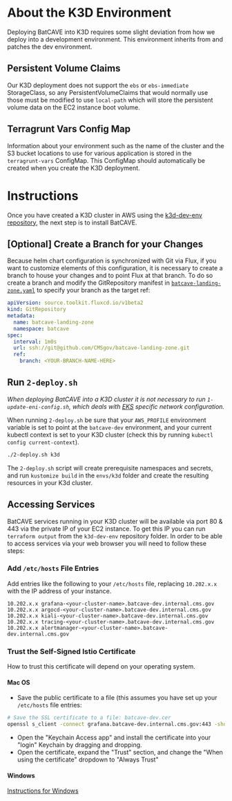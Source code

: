 # About the K3D Environment

Deploying BatCAVE into K3D requires some slight deviation from how we deploy into a development environment. This environment inherits from and patches the dev environment.

## Persistent Volume Claims

Our K3D deployment does not support the `ebs` or `ebs-immediate` StorageClass, so any PersistentVolumeClaims that would normally use those must be modified to use `local-path` which will store the persistent volume data on the EC2 instance boot volume.

## Terragrunt Vars Config Map

Information about your environment such as the name of the cluster and the S3 bucket locations to use for various application is stored in the `terragrunt-vars` ConfigMap. This ConfigMap should automatically be created when  you create the K3D deployment.

# Instructions

Once you have created a K3D cluster in AWS using the [k3d-dev-env repository](https://code.batcave.internal.cms.gov/batcave-iac/k3d-dev-env#k3d-dev-env), the next step is to install BatCAVE.

## [Optional] Create a Branch for your Changes

Because helm chart configuration is synchronized with Git via Flux, if you want to customize elements of this configuration, it is necessary to create a branch to house your changes and to point Flux at that branch. To do so create a branch and modify the GitRepository manifest in [`batcave-landing-zone.yaml`](../dev/batcave-landing-zone.yaml) to specify your branch as the target ref:

```yaml
apiVersion: source.toolkit.fluxcd.io/v1beta2
kind: GitRepository
metadata:
  name: batcave-landing-zone
  namespace: batcave
spec:
  interval: 1m0s
  url: ssh://git@github.com/CMSgov/batcave-landing-zone.git
  ref:
    branch: <YOUR-BRANCH-NAME-HERE>
```

## Run `2-deploy.sh`

_When deploying BatCAVE into a K3D cluster it is not necessary to run `1-update-eni-config.sh`, which deals with [EKS](https://aws.amazon.com/eks/) specific network configuration._

When running `2-deploy.sh` be sure that your `AWS_PROFILE` environment variable is set to point at the `batcave-dev` environment, and your current kubectl context is set to your K3D cluster (check this by running `kubectl config current-context`).

```bash
./2-deploy.sh k3d
```

The `2-deploy.sh` script will create prerequisite namespaces and secrets, and run `kustomize build` in the `envs/k3d` folder and create the resulting resources in your K3d cluster.

## Accessing Services

BatCAVE services running in your K3D cluster will be available via port 80 & 443 via the private IP of your EC2 instance. To get this IP you can run `terraform output` from the `k3d-dev-env` repository folder. In order to be able to access services via your web browser you will need to follow these steps:

### Add `/etc/hosts` File Entries

Add entries like the following to your `/etc/hosts` file, replacing `10.202.x.x` with the IP address of your instance.

```
10.202.x.x grafana-<your-cluster-name>.batcave-dev.internal.cms.gov
10.202.x.x argocd-<your-cluster-name>.batcave-dev.internal.cms.gov
10.202.x.x kiali-<your-cluster-name>.batcave-dev.internal.cms.gov
10.202.x.x tracing-<your-cluster-name>.batcave-dev.internal.cms.gov
10.202.x.x alertmanager-<your-cluster-name>.batcave-dev.internal.cms.gov
```

### Trust the Self-Signed Istio Certificate

How to trust this certificate will depend on your operating system.

#### Mac OS

 * Save the public certificate to a file (this assumes you have set up your `/etc/hosts` file entries:
```bash
# Save the SSL certificate to a file: batcave-dev.cer
openssl s_client -connect grafana.batcave-dev.internal.cms.gov:443 -showcerts < /dev/null 2> /dev/null | openssl x509 > batcave-dev.cer
```
 * Open the "Keychain Access app" and install the certificate into your "login" Keychain by dragging and dropping.
 * Open the certificate, expand the "Trust" section, and change the "When using the certificate" dropdown to "Always Trust"

#### Windows

[Instructions for Windows](https://techcommunity.microsoft.com/t5/windows-server-essentials-and/installing-a-self-signed-certificate-as-a-trusted-root-ca-in/ba-p/396105)